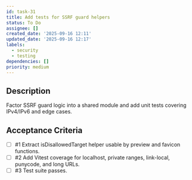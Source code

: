 ```yaml
---
id: task-31
title: Add tests for SSRF guard helpers
status: To Do
assignee: []
created_date: '2025-09-16 12:11'
updated_date: '2025-09-16 12:17'
labels:
  - security
  - testing
dependencies: []
priority: medium
---
```


## Description

Factor SSRF guard logic into a shared module and add unit tests covering IPv4/IPv6 and edge cases.

## Acceptance Criteria
<!-- AC:BEGIN -->
- [ ] #1 Extract isDisallowedTarget helper usable by preview and favicon functions.
- [ ] #2 Add Vitest coverage for localhost, private ranges, link-local, punycode, and long URLs.
- [ ] #3 Test suite passes.
<!-- AC:END -->
